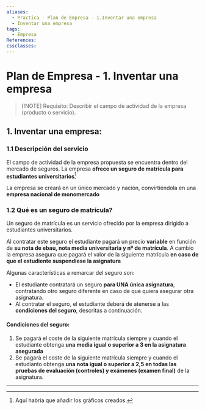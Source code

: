 ```yaml
---
aliases:
  - Practica - Plan de Empresa - 1.Inventar una empresa
  - Inventar una empresa
tags:
  - Empresa
References: 
cssclasses:
---
```

#  Plan de Empresa - 1. Inventar una empresa

> [!NOTE] Requisito: 
> Describir el campo de actividad de la empresa (producto o servicio). 
> 

## 1. Inventar una empresa:

### 1.1 Descripción del servicio
El campo de actividad de la empresa propuesta se encuentra dentro del mercado de seguros. La empresa **ofrece un seguro de matrícula para estudiantes universitarios**[^4]

La empresa se creará en un único mercado y nación, convirtiéndola en una **empresa nacional de monomercado**
### 1.2 Qué es un seguro de matrícula?
Un seguro de matrícula es un servicio ofrecido por la empresa dirigido a estudiantes universitarios. 

 Al contratar este seguro el estudiante pagará un precio **variable** en función de **su nota de ebau, nota media universitaria y nº de matrícula**. A  cambio la empresa asegura que pagará el valor de la siguiente matrícula  **en caso de que el estudiente suspendiese la asignatura**

Algunas características a remarcar del seguro son: 
+ El estudiante contratará un seguro **para UNA única asignatura**, contratando otro seguro diferente en caso de que quiera asegurar otra asignatura.
+ Al contratar el seguro, el estudiante deberá de atenerse a las **condiciones del seguro**, descritas a continuación. 

#### Condiciones del seguro: 
1. Se pagará el coste de la siguiente matrícula siempre y cuando el estudiante obtenga **una media igual o superior a 3 en la asignatura asegurada**
2. Se pagará el coste de la siguiente matrícula siempre y cuando el estudianto obtenga **una nota igual o superior a 2,5 en todas las pruebas de evaluación (controles) y exámenes (examen final)** de la asignatura. 




***
[^4]: Aquí habría que añadir los gráficos creados. 
[^5]: https://www.uc3m.es/conocenos/nuestros-estudiantes
[^6]: Este dato no lo da la UC3M así que se obtiene un número aproximado, generado por los autores del plan de empresa. 
[^7]: #Duda Todas las funciones y programas utilizados merece la pena añadirlos al plan de emrpesa de alguna forma? Se calificarían?
[^8]: https://www.uc3m.es/consejosocial/media/consejosocial/doc/archivo/doc_2019_abandono-grado/estudio-abandono-grado_diciembre-2019.pdf
[^9]: https://theobjective.com/sociedad/2024-01-29/universitarios-tasa-suspensos/
[^10]: https://www.comunidad.madrid/servicios/educacion/precios-publicos-universitarios